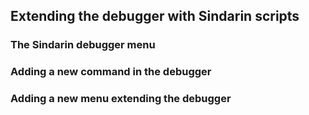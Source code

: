 ## Extending the debugger with Sindarin scripts 

### The Sindarin debugger menu

### Adding a new command in the debugger

### Adding a new menu extending the debugger